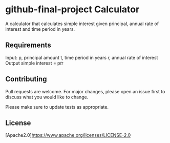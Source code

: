 # github-final-project Calculator  

A calculator that calculates simple interest given principal, annual rate of interest and time period in years.

## Requirements

Input:
   p, principal amount
   t, time period in years
   r, annual rate of interest
Output
   simple interest = p*t*r

## Contributing

Pull requests are welcome. For major changes, please open an issue first
to discuss what you would like to change.

Please make sure to update tests as appropriate.

## License

[Apache2.0]https://www.apache.org/licenses/LICENSE-2.0

